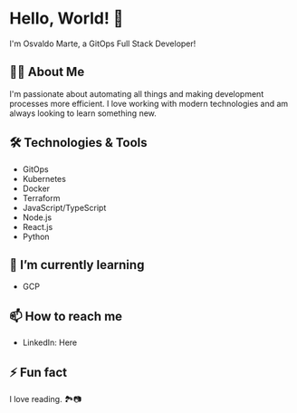 # Hello, World! 👋

I'm Osvaldo Marte, a GitOps Full Stack Developer!

## 👨‍💻 About Me

I'm passionate about automating all things and making development processes more efficient. I love working with modern technologies and am always looking to learn something new.

## 🛠️ Technologies & Tools

- GitOps
- Kubernetes
- Docker
- Terraform
- JavaScript/TypeScript
- Node.js
- React.js
- Python

## 🌱 I’m currently learning

- GCP

## 📫 How to reach me

- LinkedIn: Here

## ⚡ Fun fact

I love reading. 🏞️📷


